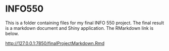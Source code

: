 # INFO550

This is a folder containing files for my final INFO 550 project. The final result is a markdown document and Shiny application. 
The RMarkdown link is below.

http://127.0.0.1:7850/finalProjectMarkdown.Rmd
